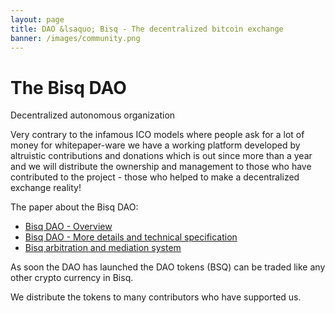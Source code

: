 ```yaml
---
layout: page
title: DAO &lsaquo; Bisq - The decentralized bitcoin exchange
banner: /images/community.png
---
```

# The Bisq DAO

Decentralized autonomous organization

Very contrary to the infamous ICO models where people ask for a lot of money for whitepaper-ware we have a working platform developed by altruistic contributions and donations which is out since more than a year and we will distribute the ownership and management to those who have contributed to the project - those who helped to make a decentralized exchange reality!

The paper about the Bisq DAO:

 - [Bisq DAO - Overview](https://github.com/bisq-network/docs/blob/master/dao-overview.adoc)
 - [Bisq DAO - More details and technical specification](https://docs.google.com/document/d/1jj7bABnf9apjhaa99VQUoRsIHa7I2nlcUu2sNnIReFs)
 - [Bisq arbitration and mediation system](https://docs.google.com/document/d/1DXEVEfk4x1qN6QgIcb2PjZwU4m7W6ib49wCdktMMjLw)

As soon the DAO has launched the DAO tokens (BSQ) can be traded like any other crypto currency in Bisq.

We distribute the tokens to many contributors who have supported us.

